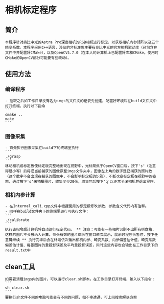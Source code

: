 # 相机标定程序

## 简介
    本程序针对奥比中光的Astra Pro深度相机的RGB相机进行标定，以获取相机内参矩阵以及五个畸变系数。本程序采用C++语言，涉及的非标准库主要有奥比中光的官方相机驱动库（已包含在文件中并配置好CMake），以及OpenCV4.7.0（在本人的计算机上已配置好库和CMake，使用时CMake的OpenCV部分可能要有些改动）。

## 使用方法
### 编译程序
    - 拉取之后如工作目录没有名为imgs的文件夹的话要先创建，配置好环境后在build文件夹中打开终端，执行以下指令
    ```
    cmake ..
    make
    ```
### 图像采集
    - 首先执行图像采集在build下的终端里执行
    ```
    ./grasp
    ```
    移动相机或标定板使标定板完整地出现在视野中，光标聚焦于OpenCV窗口后，按下's'（注意得是小写）后将把当前捕获的图像存至imgs文件夹中，图像左上角的数字是已捕获的照片数（这个数字不会出现在捕获的图像中，不会影响标定板的识别），不断改变标定板在视野中的姿态，通过按下's'来拍摄图片，收集至少20张，收集完后按下'q'以正常关闭相机并退出程序。
### 相机内参计算
    - 在Internal_cali.cpp文件中根据使用的标定板修改参数，参数含义代码内有注释。
    - 同样在build文件夹下的终端里运行可执行文件：
    ```
    ./calibrate
    ```
    执行该指令后计算机将自动运行标定代码。 ** 注意：可能有一些相片识别不出所有棋盘格，这样的图片不会被纳入计算，每张有效的图片都会在窗口依次展示，展示时程序会暂停，按下任意键继续 ** 执行完毕后会在终端依次输出相机内参、畸变系数、内参偏差估计值、畸变系数偏差估计值、每张图片的重投影误差及平均重投影误差，同时这些内容也会输出在工作目录下的result.txt中

## clean工具
    如需要清理imgs内的图片，可以运行clear.sh脚本。在工作目录打开终端，输入以下指令：
    ```
    sh clear.sh
    ```
    要执行sh文件不同的电脑可能会有不同的问题，如不幸遭遇，可上网搜索解决方案